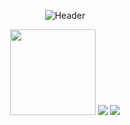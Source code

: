 <div align='center'>

![Header](https://capsule-render.vercel.app/api?type=Waving&color=timeGradient&height=200&animation=fadeIn&section=header&text=MartinKay&fontSize=60)
  
<img height="137px" src="https://github-readme-stats.vercel.app/api?username=MartinKayJr&hide_title=true&hide_border=true&show_icons=trueline_height=21&text_color=000&icon_color=000&bg_color=0,ea6161,ffc64d,fffc4d,52fa5a&theme=graywhite" />
<img src="https://github-readme-stats.vercel.app/api/top-langs/?username=MartinKayJr&hide_title=true&hide_border=true&layout=compact&langs_count=6&text_color=000&icon_color=fff&bg_color=0,52fa5a,4dfcff,c64dff&theme=graywhite" />
  
  <img src="https://activity-graph.herokuapp.com/graph?username=MartinKayJr&theme=xcode" />
</div>
